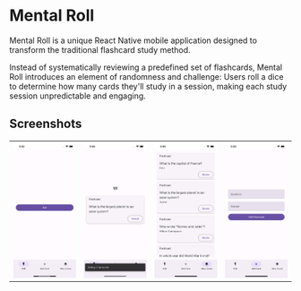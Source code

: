 # Mental Roll

Mental Roll is a unique React Native mobile application designed to transform the traditional flashcard study method. 

Instead of systematically reviewing a predefined set of flashcards, Mental Roll introduces an element of randomness and challenge: Users roll a dice to determine how many cards they'll study in a session, making each study session unpredictable and engaging.

## Screenshots

<table>
  <tr>
    <td>
      <img src="screenshots/Roll.png" width="200" alt="Roll page">
    </td>
    <td>
      <img src="screenshots/Card.png" width="200" alt="Card page">
    </td>
    <td>
      <img src="screenshots/List.png" width="200" alt="List page">
    </td>
    <td>
      <img src="screenshots/Add.png" width="200" alt="Add page">
    </td>
  </tr>
</table>
